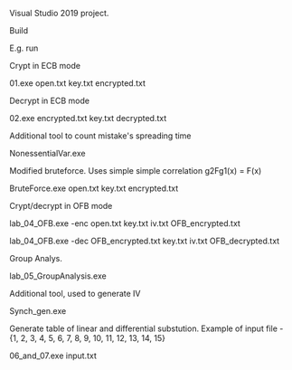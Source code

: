 Visual Studio 2019 project.

Build

E.g. run

Crypt in ECB mode

01.exe open.txt key.txt encrypted.txt

Decrypt in ECB mode

02.exe encrypted.txt key.txt decrypted.txt

Additional tool to count mistake's spreading time 

NonessentialVar.exe

Modified bruteforce. Uses simple simple correlation g2Fg1(x) = F(x)

BruteForce.exe open.txt key.txt encrypted.txt

Crypt/decrypt in OFB mode

lab_04_OFB.exe -enc open.txt key.txt iv.txt OFB_encrypted.txt

lab_04_OFB.exe -dec OFB_encrypted.txt key.txt iv.txt OFB_decrypted.txt

Group Analys.

lab_05_GroupAnalysis.exe

Additional tool, used to generate IV

Synch_gen.exe

Generate table of linear and differential substution. Example of input file - {1, 2, 3, 4, 5, 6, 7, 8, 9, 10, 11, 12, 13, 14, 15}

06_and_07.exe input.txt
